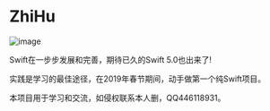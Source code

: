 # ZhiHu

![image](https://github.com/PrideIce/ZhiHu/blob/master/ZhiHu/ZhiHu/Resource/Gif/D9DPQRAHr0.gif)

Swift在一步步发展和完善，期待已久的Swift 5.0也出来了! 

实践是学习的最佳途径，在2019年春节期间，动手做第一个纯Swift项目。

本项目用于学习和交流，如侵权联系本人删，QQ446118931。
